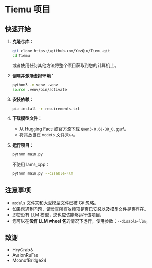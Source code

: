 # Tiemu 项目

## 快速开始

1.  **克隆仓库：**

    ```sh
    git clone https://github.com/YezQiu/Tiemu.git
    cd Tiemu
    ```

    或者使用任何其他方法将整个项目获取到您的计算机上。

2.  **创建并激活虚拟环境：**

    ```sh
    python3 -m venv .venv
    source .venv/bin/activate
    ```

3.  **安装依赖：**

    ```sh
    pip install -r requirements.txt
    ```

4.  **下载模型文件：**

    *   从 [Hugging Face](https://huggingface.co/) 或官方源下载 `Qwen3-0.6B-Q8_0.gguf`。
    *   将其放置在 `models` 文件夹中。

5.  **运行项目：**

    ```sh
    python main.py
    ```

    不使用 lama_cpp：

    ```sh
    python main.py --disable-llm
    ```

## 注意事项

*   `models` 文件夹和大型模型文件已被 Git 忽略。
*   如果您遇到问题，请检查所有依赖项是否已安装以及模型文件是否存在。
*   即使没有 LLM 模型，您也应该能够运行该项目。
*   您可以在**没有 LLM wheel 包**的情况下运行，使用参数：`--disable-llm`。

## 致谢

*   HeyCrab3
*   AvalonRuFae
*   MoonofBridge24
